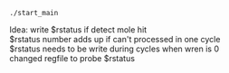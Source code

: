 ``
./start_main
``

Idea: write \$rstatus if detect mole hit  
\$rstatus number adds up if can't processed in one cycle   
\$rstatus needs to be write during cycles when wren is 0  
changed regfile to probe \$rstatus 